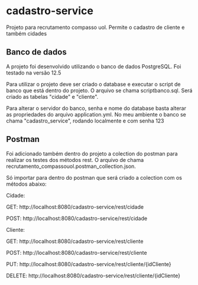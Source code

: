 # cadastro-service
Projeto para recrutamento compasso uol. Permite o cadastro de cliente e também cidades


## Banco de dados
A projeto foi desenvolvido utilizando o banco de dados PostgreSQL. Foi testado na versão 12.5

Para utilizar o projeto deve ser criado o database e executar o script de banco que está dentro do projeto. O arquivo se chama scriptbanco.sql. Será criado as tabelas "cidade" e "cliente".

Para alterar o servidor do banco, senha e nome do database basta alterar as propriedades do arquivo application.yml. No meu ambiente o banco se chama "cadastro_service", rodando localmente e com senha 123


## Postman
Foi adicionado também dentro do projeto a colection do postman para realizar os testes dos métodos rest. O arquivo de chama recrutamento_compassouol.postman_collection.json.

Só importar para dentro do postman que será criado a colection com os métodos abaixo:



Cidade:

GET:
http://localhost:8080/cadastro-service/rest/cidade

POST:
http://localhost:8080/cadastro-service/rest/cidade


Cliente:

GET:
http://localhost:8080/cadastro-service/rest/cliente

POST:
http://localhost:8080/cadastro-service/rest/cliente

PUT:
http://localhost:8080/cadastro-service/rest/cliente/{idCliente}

DELETE:
http://localhost:8080/cadastro-service/rest/cliente/{idCliente}


